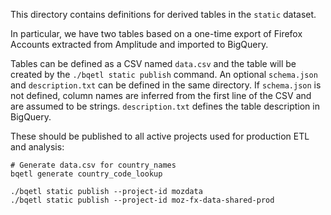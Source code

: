 This directory contains definitions for derived tables in the `static` dataset.

In particular, we have two tables based on a one-time export of Firefox Accounts
extracted from Amplitude and imported to BigQuery.

Tables can be defined as a CSV named `data.csv` and the table will be created by
the `./bqetl static publish` command.  An optional `schema.json` and `description.txt`
can be defined in the same directory.  If `schema.json` is not defined, column
names are inferred from the first line of the CSV and are assumed to be strings.
`description.txt` defines the table description in BigQuery.

These should be published to all active projects used for production
ETL and analysis:

```
# Generate data.csv for country_names
bqetl generate country_code_lookup

./bqetl static publish --project-id mozdata
./bqetl static publish --project-id moz-fx-data-shared-prod
```
